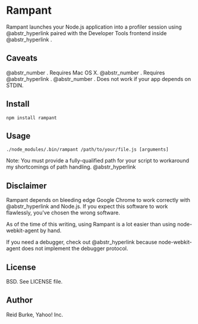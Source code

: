 # Rampant

Rampant launches your Node.js application into a profiler session using @abstr_hyperlink paired with the Developer Tools frontend inside @abstr_hyperlink .

## Caveats

@abstr_number . Requires Mac OS X. @abstr_number . Requires @abstr_hyperlink . @abstr_number . Does not work if your app depends on STDIN.

## Install
    
    
    npm install rampant
    

## Usage
    
    
    ./node_modules/.bin/rampant /path/to/your/file.js [arguments]
    

Note: You must provide a fully-qualified path for your script to workaround my shortcomings of path handling. @abstr_hyperlink 

## Disclaimer

Rampant depends on bleeding edge Google Chrome to work correctly with @abstr_hyperlink and Node.js. If you expect this software to work flawlessly, you've chosen the wrong software.

As of the time of this writing, using Rampant is a lot easier than using node-webkit-agent by hand.

If you need a debugger, check out @abstr_hyperlink because node-webkit-agent does not implement the debugger protocol.

## License

BSD. See LICENSE file.

## Author

Reid Burke, Yahoo! Inc.
